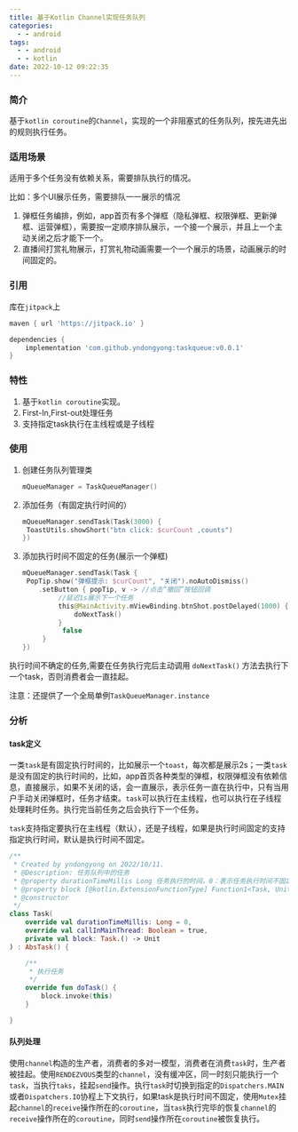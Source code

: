 ```yaml
---
title: 基于Kotlin Channel实现任务队列
categories:
  - - android
tags:
  - - android
  - - kotlin
date: 2022-10-12 09:22:35
---
```


### 简介

基于`kotlin coroutine`的`Channel`，实现的一个非阻塞式的任务队列，按先进先出的规则执行任务。

### 适用场景

适用于多个任务没有依赖关系，需要排队执行的情况。

比如：多个UI展示任务，需要排队一一展示的情况

1. 弹框任务编排，例如，app首页有多个弹框（隐私弹框、权限弹框、更新弹框、运营弹框），需要按一定顺序排队展示，一个接一个展示，并且上一个主动关闭之后才能下一个。
2. 直播间打赏礼物展示，打赏礼物动画需要一个一个展示的场景，动画展示的时间固定的。

### 引用

库在`jitpack`上

```groovy
maven { url 'https://jitpack.io' }
```

```groovy
dependencies {
    implementation 'com.github.yndongyong:taskqueue:v0.0.1'
}
```

### 特性

1. 基于`kotlin coroutine`实现。
2. First-In,First-out处理任务
3. 支持指定task执行在主线程或是子线程

### 使用

1. 创建任务队列管理类

   ```kotlin
   mQueueManager = TaskQueueManager()
   ```

2. 添加任务（有固定执行时间的）

   ```kotlin
   mQueueManager.sendTask(Task(3000) {
   	ToastUtils.showShort("btn click: $curCount ,counts")
   })
   ```

3. 添加执行时间不固定的任务(展示一个弹框)

   ```kotlin
   mQueueManager.sendTask(Task {
   	PopTip.show("弹框提示: $curCount", "关闭").noAutoDismiss()
       .setButton { popTip, v -> //点击“撤回”按钮回调
            //延迟1s展示下一个任务
            this@MainActivity.mViewBinding.btnShot.postDelayed(1000) {
                doNextTask()
            }
             false
        }
   })
   ```

执行时间不确定的任务,需要在任务执行完后主动调用 `doNextTask()` 方法去执行下一个task，否则消费者会一直挂起。

注意：还提供了一个全局单例`TaskQueueManager.instance`

### 分析

#### task定义

一类`task`是有固定执行时间的，比如展示一个`toast`，每次都是展示2s；一类`task`是没有固定的执行时间的，比如，app首页各种类型的弹框，权限弹框没有依赖信息，直接展示，如果不关闭的话，会一直展示，表示任务一直在执行中，只有当用户手动关闭弹框时，任务才结束。`task`可以执行在主线程，也可以执行在子线程处理耗时任务。执行完当前任务之后会执行下一个任务。

`task`支持指定要执行在主线程（默认），还是子线程，如果是执行时间固定的支持指定执行时间，默认是执行时间不固定。

```kotlin
/**
 * Created by yndongyong on 2022/10/11.
 * @Description: 任务队列中的任务
 * @property durationTimeMillis Long 任务执行的时间，0：表示任务执行时间不固定
 * @property block [@kotlin.ExtensionFunctionType] Function1<Task, Unit> 执行块
 * @constructor
 */
class Task(
    override val durationTimeMillis: Long = 0,
    override val callInMainThread: Boolean = true,
    private val block: Task.() -> Unit
) : AbsTask() {

    /**
     * 执行任务
     */
    override fun doTask() {
        block.invoke(this)
    }

}
```

#### 队列处理

使用`channel`构造的生产者，消费者的多对一模型，消费者在消费`task`时，生产者被挂起。使用`RENDEZVOUS`类型的`channel`，没有缓冲区，同一时刻只能执行一个`task`，当执行`taks`，挂起`send`操作。执行`task`时切换到指定的`Dispatchers.MAIN`或者`Dispatchers.IO`协程上下文执行，如果task是执行时间不固定，使用`Mutex`挂起`channel`的`receive`操作所在的`coroutine`，当`task`执行完毕的恢复`channel`的`receive`操作所在的`coroutine`，同时`send`操作所在`coroutine`被恢复执行。